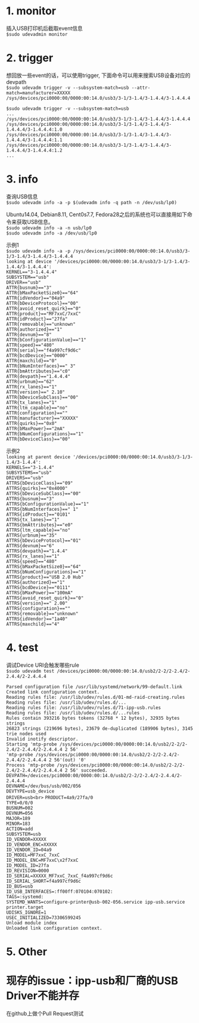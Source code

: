 # 1. monitor
插入USB打印机后截取event信息<br>
`$sudo udevadmin monitor`  

# 2. trigger
想回放一些event的话，可以使用trigger, 下面命令可以用来搜索USB设备对应的devpath<br>
`$sudo udevadm trigger -v --subsystem-match=usb --attr-match=manufacturer=XXXXX` <br>
`/sys/devices/pci0000:00/0000:00:14.0/usb3/3-1/3-1.4/3-1.4.4/3-1.4.4.4` 

`$sudo udevadm trigger -v --subsystem-match=usb`<br>
`...`<br>
`/sys/devices/pci0000:00/0000:00:14.0/usb3/3-1/3-1.4/3-1.4.4/3-1.4.4.4`<br>
`/sys/devices/pci0000:00/0000:00:14.0/usb3/3-1/3-1.4/3-1.4.4/3-1.4.4.4/3-1.4.4.4:1.0`<br>
`/sys/devices/pci0000:00/0000:00:14.0/usb3/3-1/3-1.4/3-1.4.4/3-1.4.4.4/3-1.4.4.4:1.1`<br>
`/sys/devices/pci0000:00/0000:00:14.0/usb3/3-1/3-1.4/3-1.4.4/3-1.4.4.4/3-1.4.4.4:1.2`<br>
`...`


# 3. info 
查询USB信息<br>
`$sudo udevadm info -a -p $(udevadm info -q path -n /dev/usb/lp0)`

Ubuntu14.04, Debian8.11, Cent0s7.7, Fedora28之后的系统也可以直接用如下命令来获取USB信息。<br>
`$sudo udevadm info -a -n usb/lp0` <br>
`$sudo udevadm info -a /dev/usb/lp0` <br>

示例1<br>
`$sudo udevadm info -a -p /sys/devices/pci0000:00/0000:00:14.0/usb3/3-1/3-1.4/3-1.4.4/3-1.4.4.4`<br>
  `looking at device '/devices/pci0000:00/0000:00:14.0/usb3/3-1/3-1.4/3-1.4.4/3-1.4.4.4':`<br>
    `KERNEL=="3-1.4.4.4"`<br>
    `SUBSYSTEM=="usb"`<br>
    `DRIVER=="usb"`<br>
    `ATTR{busnum}=="3"`<br>
    `ATTR{bMaxPacketSize0}=="64"`<br>
    `ATTR{idVendor}=="04a9"`<br>
    `ATTR{bDeviceProtocol}=="00"`<br>
    `ATTR{avoid_reset_quirk}=="0"`<br>
    `ATTR{product}=="MF7xxC/7xxC"`<br>
    `ATTR{idProduct}=="27fa"`<br>
    `ATTR{removable}=="unknown"`<br>
    `ATTR{authorized}=="1"`<br>
    `ATTR{devnum}=="8"`<br>
    `ATTR{bConfigurationValue}=="1"`<br>
    `ATTR{speed}=="480"`<br>
    `ATTR{serial}=="f4a997cf9d6c"`<br>
    `ATTR{bcdDevice}=="0000"`<br>
    `ATTR{maxchild}=="0"`<br>
    `ATTR{bNumInterfaces}==" 3"`<br>
    `ATTR{bmAttributes}=="c0"`<br>
    `ATTR{devpath}=="1.4.4.4"`<br>
    `ATTR{urbnum}=="62"`<br>
    `ATTR{rx_lanes}=="1"`<br>
    `ATTR{version}==" 2.10"`<br>
    `ATTR{bDeviceSubClass}=="00"`<br>
    `ATTR{tx_lanes}=="1"`<br>
    `ATTR{ltm_capable}=="no"`<br>
    `ATTR{configuration}==""`<br>
    `ATTR{manufacturer}=="XXXXX"`<br>
    `ATTR{quirks}=="0x0"`<br>
    `ATTR{bMaxPower}=="2mA"`<br>
    `ATTR{bNumConfigurations}=="1"`<br>
    `ATTR{bDeviceClass}=="00"`<br>

  示例2<br>
  `looking at parent device '/devices/pci0000:00/0000:00:14.0/usb3/3-1/3-1.4/3-1.4.4':`<br>
    `KERNELS=="3-1.4.4"`<br>
    `SUBSYSTEMS=="usb"`<br>
    `DRIVERS=="usb"`<br>
    `ATTRS{bDeviceClass}=="09"`<br>
    `ATTRS{quirks}=="0x4000"`<br>
    `ATTRS{bDeviceSubClass}=="00"`<br>
    `ATTRS{busnum}=="3"`<br>
    `ATTRS{bConfigurationValue}=="1"`<br>
    `ATTRS{bNumInterfaces}==" 1"`<br>
    `ATTRS{idProduct}=="0101"`<br>
    `ATTRS{tx_lanes}=="1"`<br>
    `ATTRS{bmAttributes}=="e0"`<br>
    `ATTRS{ltm_capable}=="no"`<br>
    `ATTRS{urbnum}=="35"`<br>
    `ATTRS{bDeviceProtocol}=="01"`<br>
    `ATTRS{devnum}=="6"`<br>
    `ATTRS{devpath}=="1.4.4"`<br>
    `ATTRS{rx_lanes}=="1"`<br>
    `ATTRS{speed}=="480"`<br>
    `ATTRS{bMaxPacketSize0}=="64"`<br>
    `ATTRS{bNumConfigurations}=="1"`<br>
    `ATTRS{product}=="USB 2.0 Hub"`<br>
    `ATTRS{authorized}=="1"`<br>
    `ATTRS{bcdDevice}=="0111"`<br>
    `ATTRS{bMaxPower}=="100mA"`<br>
    `ATTRS{avoid_reset_quirk}=="0"`<br>
    `ATTRS{version}==" 2.00"`<br>
    `ATTRS{configuration}==""`<br>
    `ATTRS{removable}=="unknown"`<br>
    `ATTRS{idVendor}=="1a40"`<br>
    `ATTRS{maxchild}=="4"`<br>

# 4. test 
调试Device URI会触发哪些rule<br>
`$sudo udevadm test /devices/pci0000:00/0000:00:14.0/usb2/2-2/2-2.4/2-2.4.4/2-2.4.4.4`

`Parsed configuration file /usr/lib/systemd/network/99-default.link`<br>
`Created link configuration context.`<br>
`Reading rules file: /usr/lib/udev/rules.d/01-md-raid-creating.rules`<br>
`Reading rules file: /usr/lib/udev/rules.d/...`<br>
`Reading rules file: /usr/lib/udev/rules.d/71-ipp-usb.rules`<br>
`Reading rules file: /usr/lib/udev/rules.d/...rules`<br>
`Rules contain 393216 bytes tokens (32768 * 12 bytes), 32935 bytes strings`<br>
`26823 strings (219696 bytes), 23679 de-duplicated (189906 bytes), 3145 trie nodes used`<br>
`Invalid inotify descriptor.`<br>
`Starting 'mtp-probe /sys/devices/pci0000:00/0000:00:14.0/usb2/2-2/2-2.4/2-2.4.4/2-2.4.4.4 2 56'`<br>
`'mtp-probe /sys/devices/pci0000:00/0000:00:14.0/usb2/2-2/2-2.4/2-2.4.4/2-2.4.4.4 2 56'(out) '0'`<br>
`Process 'mtp-probe /sys/devices/pci0000:00/0000:00:14.0/usb2/2-2/2-2.4/2-2.4.4/2-2.4.4.4 2 56' succeeded.`<br>
`DEVPATH=/devices/pci0000:00/0000:00:14.0/usb2/2-2/2-2.4/2-2.4.4/2-2.4.4.4`<br>
`DEVNAME=/dev/bus/usb/002/056`<br>
`DEVTYPE=usb_device`<br>
`DRIVER=usb<br>`
`PRODUCT=4a9/27fa/0`<br>
`TYPE=0/0/0`<br>
`BUSNUM=002`<br>
`DEVNUM=056`<br>
`MAJOR=189`<br>
`MINOR=183`<br>
`ACTION=add`<br>
`SUBSYSTEM=usb`<br>
`ID_VENDOR=XXXXX`<br>
`ID_VENDOR_ENC=XXXXX`<br>
`ID_VENDOR_ID=04a9`<br>
`ID_MODEL=MF7xxC_7xxC`<br>
`ID_MODEL_ENC=MF7xxC\x2f7xxC`<br>
`ID_MODEL_ID=27fa`<br>
`ID_REVISION=0000`<br>
`ID_SERIAL=XXXXX_MF7xxC_7xxC_f4a997cf9d6c`<br>
`ID_SERIAL_SHORT=f4a997cf9d6c`<br>
`ID_BUS=usb`<br>
`ID_USB_INTERFACES=:ff00ff:070104:070102:`<br>
`TAGS=:systemd:`<br>
`SYSTEMD_WANTS=configure-printer@usb-002-056.service ipp-usb.service printer.target`<br>
`UDISKS_IGNORE=1`<br>
`USEC_INITIALIZED=73306599245`<br>
`Unload module index`<br>
`Unloaded link configuration context.`<br>

# 5. Other 
# 现存的issue：ipp-usb和厂商的USB Driver不能并存<br>

在github上做个Pull Request测试